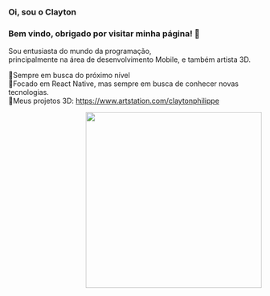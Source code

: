 

<h3>Oi, sou o Clayton</h3>

<h3>Bem vindo, obrigado por visitar minha página! 👋</h3>

Sou entusiasta do mundo da programação,</br> 
principalmente na área de desenvolvimento Mobile, e também artista 3D.

🚀Sempre em busca do próximo nível</br>
🔭Focado em React Native, mas sempre em busca de conhecer novas tecnologias.</br>
🎨Meus projetos 3D: https://www.artstation.com/claytonphilippe


<img align="right" src="https://user-images.githubusercontent.com/77082797/116950104-73840c80-ac5a-11eb-8836-0c55a4d63497.png" width="350"/>





